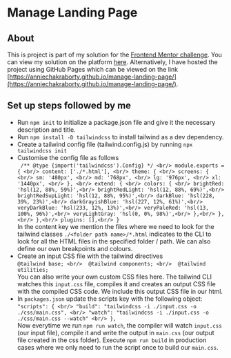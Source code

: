 # Manage Landing Page

## About
This is project is part of my solution for the [Frontend Mentor challenge](https://www.frontendmentor.io/challenges/manage-landing-page-SLXqC6P5). You can view my solution on the platform [here](https://www.frontendmentor.io/solutions/responsive-manage-landing-page-e4gl5TDxIg). Alternatively, I have hosted the project using GitHub Pages which can be viewed on the link [https://anniechakraborty.github.io/manage-landing-page/](https://anniechakraborty.github.io/manage-landing-page/).


## Set up steps followed by me

- Run `npm init` to initialize a package.json file and give it the necessary description and title. <br/>
- Run `npm install -D tailwindcss` to install tailwind as a dev dependency. <br/>
- Create a tailwind config file (tailwind.config.js) by running `npx tailwindcss init` <br/>
- Customise the config file as follows <br/>
` /** @type {import('tailwindcss').Config} */ <br/>
module.exports = { <br/>
  content: ['./*.html'], <br/>
  theme: { <br/>
    screens: { <br/>
      sm: '480px', <br/>
      md: '768px', <br/>
      lg: '976px', <br/>
      xl: '1440px', <br/>
    }, <br/>
    extend: { <br/>
      colors: { <br/>
        brightRed: 'hsl(12, 88%, 59%)',<br/>
        brightRedLight: 'hsl(12, 88%, 69%)',<br/>
        brightRedSupLight: 'hsl(12, 88%, 95%)',<br/>
        darkBlue: 'hsl(228, 39%, 23%)',<br/>
        darkGrayishBlue: 'hsl(227, 12%, 61%)',<br/>
        veryDarkBlue: 'hsl(233, 12%, 13%)',<br/>
        veryPaleRed: 'hsl(13, 100%, 96%)',<br/>
        veryLightGray: 'hsl(0, 0%, 98%)',<br/>
      },<br/>
    },<br/>
  },<br/>
  plugins: [],<br/>
}` <br/>
In the content key we mention the files where we need to look for the tailwind classes `./<folder path name>/*.html` indicates to the CLI to look for all the HTML files in the specified folder / path. We can also define our own breakpoints and colours. <br/>
- Create an input CSS file with the tailwind directives <br/>
`@tailwind base; <br/> 
@tailwind components; <br/> 
@tailwind utilities;` <br/>
You can also write your own custom CSS files here. The tailwind CLI watches this `input.css` file, compiles it and creates an output CSS file with the compiled CSS code. We include this output CSS file in our html. <br/>
- In `packages.json` update the scripts key with the following object:<br/>
`"scripts": { <br/>
    "build": "tailwindcss -i ./input.css -o ./css/main.css", <br/>
    "watch": "tailwindcss -i ./input.css -o ./css/main.css --watch" <br/>
},` <br/>
Now everytime we run `npm run watch`, the compiler will watch `input.css` (our input file), compile it and write the output in `main.css` (our output file created in the css folder). Execute `npm run build` in production cases where we only need to run the script once to build our `main.css`.